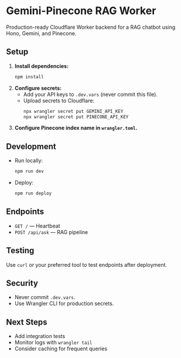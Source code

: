 # Gemini-Pinecone RAG Worker

Production-ready Cloudflare Worker backend for a RAG chatbot using Hono, Gemini, and Pinecone.

## Setup

1. **Install dependencies:**
   ```bash
   npm install
   ```
2. **Configure secrets:**
   - Add your API keys to `.dev.vars` (never commit this file).
   - Upload secrets to Cloudflare:
     ```bash
     npx wrangler secret put GEMINI_API_KEY
     npx wrangler secret put PINECONE_API_KEY
     ```
3. **Configure Pinecone index name in `wrangler.toml`.**

## Development

- Run locally:
  ```bash
  npm run dev
  ```
- Deploy:
  ```bash
  npm run deploy
  ```

## Endpoints

- `GET /` — Heartbeat
- `POST /api/ask` — RAG pipeline

## Testing

Use `curl` or your preferred tool to test endpoints after deployment.

## Security

- Never commit `.dev.vars`.
- Use Wrangler CLI for production secrets.

## Next Steps

- Add integration tests
- Monitor logs with `wrangler tail`
- Consider caching for frequent queries
